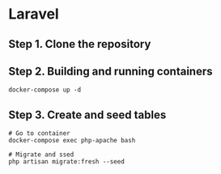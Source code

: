 # Laravel

## Step 1. Clone the repository

## Step 2. Building and running containers

```
docker-compose up -d
```

## Step 3. Create and seed tables
```
# Go to container
docker-compose exec php-apache bash

# Migrate and ssed
php artisan migrate:fresh --seed
```
